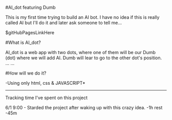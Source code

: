 #AI_dot featuring Dumb

This is my first time trying to build an AI bot. 
I have no idea if this is really called AI but I'll do it and later ask someone to tell me...

$gitHubPagesLinkHere

#What is AI_dot?

AI_dot is a web app with two dots, where one of them will be our Dumb (dot) where we will add AI.
Dumb will lear to go to the other dot's position.
...
...

#How will we do it?

-Using only html, css & JAVASCRIPT*


________________________________________
Tracking time I've spent on this project

6/1 9:00 - Starded the project after waking up with this crazy idea.
    -1h rest
    -45m